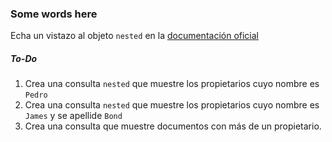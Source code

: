 ### Some words here
Echa un vistazo al objeto `nested` en la [documentación oficial](https://www.elastic.co/guide/en/elasticsearch/reference/6.x/nested.html)

##### To-Do
1. Crea una consulta `nested` que muestre los propietarios cuyo nombre es `Pedro`
2. Crea una consulta `nested` que muestre los propietarios cuyo nombre es `James` y se apellide `Bond`
3. Crea una consulta que muestre documentos con más de un propietario.
